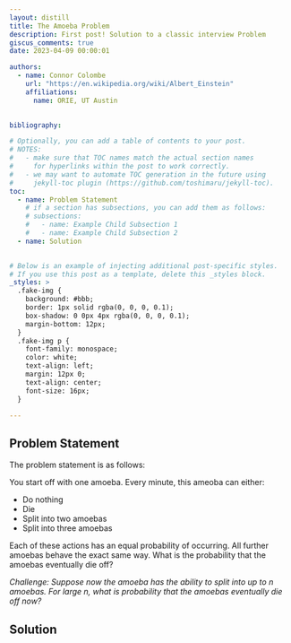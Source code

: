 ```yaml
---
layout: distill
title: The Amoeba Problem
description: First post! Solution to a classic interview Problem
giscus_comments: true
date: 2023-04-09 00:00:01

authors:
  - name: Connor Colombe
    url: "https://en.wikipedia.org/wiki/Albert_Einstein"
    affiliations:
      name: ORIE, UT Austin
  

bibliography: 

# Optionally, you can add a table of contents to your post.
# NOTES:
#   - make sure that TOC names match the actual section names
#     for hyperlinks within the post to work correctly.
#   - we may want to automate TOC generation in the future using
#     jekyll-toc plugin (https://github.com/toshimaru/jekyll-toc).
toc:
  - name: Problem Statement
    # if a section has subsections, you can add them as follows:
    # subsections:
    #   - name: Example Child Subsection 1
    #   - name: Example Child Subsection 2
  - name: Solution
  

# Below is an example of injecting additional post-specific styles.
# If you use this post as a template, delete this _styles block.
_styles: >
  .fake-img {
    background: #bbb;
    border: 1px solid rgba(0, 0, 0, 0.1);
    box-shadow: 0 0px 4px rgba(0, 0, 0, 0.1);
    margin-bottom: 12px;
  }
  .fake-img p {
    font-family: monospace;
    color: white;
    text-align: left;
    margin: 12px 0;
    text-align: center;
    font-size: 16px;
  }

---
```

## Problem Statement
The problem statement is as follows:

You start off with one amoeba. Every minute, this ameoba can either:
* Do nothing
* Die
* Split into two amoebas
* Split into three amoebas

Each of these actions has an equal probability of occurring. All further amoebas behave the
exact same way. What is the probability that the amoebas eventually die off? 

*Challenge: Suppose now the amoeba has the ability to split into up to* $n$ *amoebas. For large* $n$*, what is probability that the amoebas eventually die off now?*

## Solution

